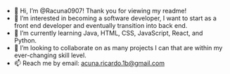 - 👋 Hi, I’m @Racuna0907! Thank you for viewing my readme!
- 👀 I’m interested in becoming a software developer, I want to start as a front end developer and eventually transition into back end.
- 🌱 I’m currently learning Java, HTML, CSS, JavaScript, React, and Python.
- 💞️ I’m looking to collaborate on as many projects I can that are within my ever-changing skill level.
- 📫 Reach me by email: acuna.ricardo.1b@gmail.com

<!---
Racuna0907/Racuna0907 is a ✨ special ✨ repository because its `README.md` (this file) appears on your GitHub profile.
You can click the Preview link to take a look at your changes.
--->

